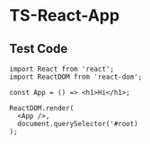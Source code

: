 # TS-React-App

## Test Code

```
import React from 'react';
import ReactDOM from 'react-dom';

const App = () => <h1>Hi</h1>;

ReactDOM.render(
  <App />,
  document.querySelector('#root)
);
```